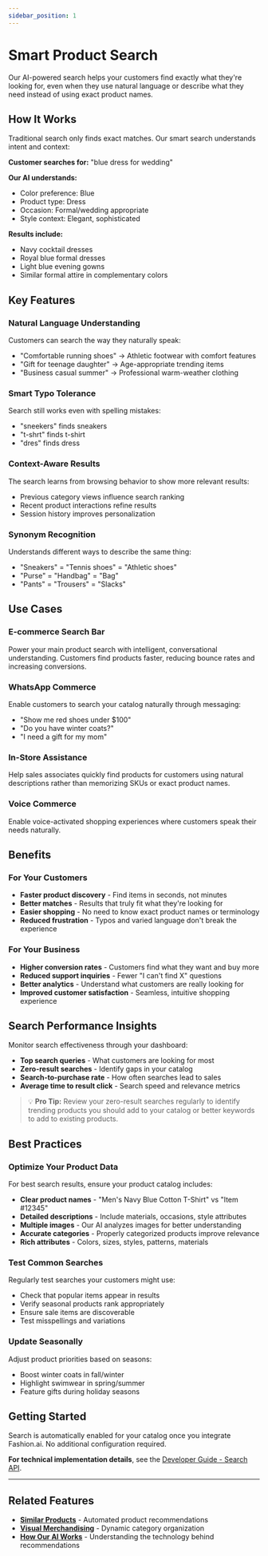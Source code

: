 ```yaml
---
sidebar_position: 1
---
```


# Smart Product Search

Our AI-powered search helps your customers find exactly what they're looking for, even when they use natural language or describe what they need instead of using exact product names.

## How It Works

Traditional search only finds exact matches. Our smart search understands intent and context:

**Customer searches for:** "blue dress for wedding"

**Our AI understands:**
- Color preference: Blue
- Product type: Dress
- Occasion: Formal/wedding appropriate
- Style context: Elegant, sophisticated

**Results include:**
- Navy cocktail dresses
- Royal blue formal dresses
- Light blue evening gowns
- Similar formal attire in complementary colors

## Key Features

### Natural Language Understanding

Customers can search the way they naturally speak:
- "Comfortable running shoes" → Athletic footwear with comfort features
- "Gift for teenage daughter" → Age-appropriate trending items
- "Business casual summer" → Professional warm-weather clothing

### Smart Typo Tolerance

Search still works even with spelling mistakes:
- "sneekers" finds sneakers
- "t-shrt" finds t-shirt
- "dres" finds dress

### Context-Aware Results

The search learns from browsing behavior to show more relevant results:
- Previous category views influence search ranking
- Recent product interactions refine results
- Session history improves personalization

### Synonym Recognition

Understands different ways to describe the same thing:
- "Sneakers" = "Tennis shoes" = "Athletic shoes"
- "Purse" = "Handbag" = "Bag"
- "Pants" = "Trousers" = "Slacks"

## Use Cases

### E-commerce Search Bar

Power your main product search with intelligent, conversational understanding. Customers find products faster, reducing bounce rates and increasing conversions.

### WhatsApp Commerce

Enable customers to search your catalog naturally through messaging:
- "Show me red shoes under $100"
- "Do you have winter coats?"
- "I need a gift for my mom"

### In-Store Assistance

Help sales associates quickly find products for customers using natural descriptions rather than memorizing SKUs or exact product names.

### Voice Commerce

Enable voice-activated shopping experiences where customers speak their needs naturally.

## Benefits

### For Your Customers

- **Faster product discovery** - Find items in seconds, not minutes
- **Better matches** - Results that truly fit what they're looking for
- **Easier shopping** - No need to know exact product names or terminology
- **Reduced frustration** - Typos and varied language don't break the experience

### For Your Business

- **Higher conversion rates** - Customers find what they want and buy more
- **Reduced support inquiries** - Fewer "I can't find X" questions
- **Better analytics** - Understand what customers are really looking for
- **Improved customer satisfaction** - Seamless, intuitive shopping experience

## Search Performance Insights

Monitor search effectiveness through your dashboard:

- **Top search queries** - What customers are looking for most
- **Zero-result searches** - Identify gaps in your catalog
- **Search-to-purchase rate** - How often searches lead to sales
- **Average time to result click** - Search speed and relevance metrics

> 💡 **Pro Tip:** Review your zero-result searches regularly to identify trending products you should add to your catalog or better keywords to add to existing products.

## Best Practices

### Optimize Your Product Data

For best search results, ensure your product catalog includes:

- **Clear product names** - "Men's Navy Blue Cotton T-Shirt" vs "Item #12345"
- **Detailed descriptions** - Include materials, occasions, style attributes
- **Multiple images** - Our AI analyzes images for better understanding
- **Accurate categories** - Properly categorized products improve relevance
- **Rich attributes** - Colors, sizes, styles, patterns, materials

### Test Common Searches

Regularly test searches your customers might use:
- Check that popular items appear in results
- Verify seasonal products rank appropriately
- Ensure sale items are discoverable
- Test misspellings and variations

### Update Seasonally

Adjust product priorities based on seasons:
- Boost winter coats in fall/winter
- Highlight swimwear in spring/summer
- Feature gifts during holiday seasons

## Getting Started

Search is automatically enabled for your catalog once you integrate Fashion.ai. No additional configuration required.

**For technical implementation details**, see the [Developer Guide - Search API](../../../developer-guide/recommendations-search/search/).

---

## Related Features

- **[Similar Products](../#-similar-products)** - Automated product recommendations
- **[Visual Merchandising](../#-visual-merchandising)** - Dynamic category organization
- **[How Our AI Works](../how-our-ai-works.md)** - Understanding the technology behind recommendations
